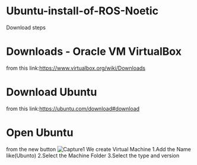 # Ubuntu-install-of-ROS-Noetic
Download steps
# Downloads - Oracle VM VirtualBox
from this link:https://www.virtualbox.org/wiki/Downloads 
# Download Ubuntu
from this link:https://ubuntu.com/download#download
# Open Ubuntu
from  the new button
![Capture1](https://user-images.githubusercontent.com/101976302/179356444-9670ecc7-e5ef-49d9-a616-78bae1653f78.PNG)
We create  Virtual Machine
1.Add the Name like(Ubunto)
2.Select the Machine Folder
3.Select the type and version 

